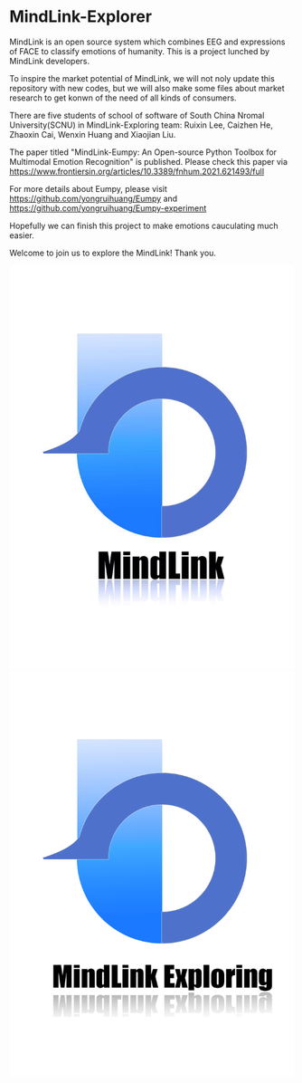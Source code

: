 # MindLink-Explorer

MindLink is an open source system which combines EEG and expressions of FACE to classify emotions of humanity. This is a project lunched by MindLink developers.

To inspire the market potential of MindLink, we will not noly update this repository with new codes, but we will also make some files about market research to get konwn of the need of all kinds of consumers.

There are five students of school of software of South China Nromal University(SCNU) in MindLink-Exploring team: Ruixin Lee, Caizhen He, Zhaoxin Cai, Wenxin Huang and Xiaojian Liu.

The paper titled "MindLink-Eumpy: An Open-source Python Toolbox for Multimodal Emotion Recognition" is published.
Please check this paper via https://www.frontiersin.org/articles/10.3389/fnhum.2021.621493/full

For more details about Eumpy, please visit https://github.com/yongruihuang/Eumpy and https://github.com/yongruihuang/Eumpy-experiment

Hopefully we can finish this project to make emotions cauculating much easier.

Welcome to join us to explore the MindLink! Thank you.

![MindLink Logo Here](https://github.com/Breeze1in1drizzle/MindLink/blob/master/MindLink-Logo/MindLink_logo.jpg)
![MindLink Logo Here](https://github.com/Breeze1in1drizzle/MindLink/blob/master/MindLink-Logo/MindLink-Exploring_logo.png)
